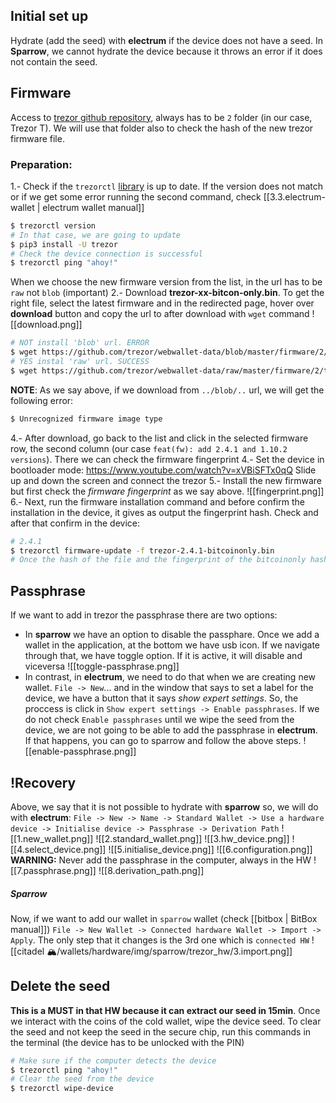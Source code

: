 ## Initial set up
Hydrate (add the seed) with **electrum** if the device does not have a seed. In **Sparrow**, we cannot hydrate the device because it throws an error if it does not contain the seed.
## Firmware
Access to [trezor github repository](`https://github.com/trezor/webwallet-data/tree/master/firmware/2`), always has to be `2` folder (in our case, Trezor T). We will use that folder also to check the hash of the new trezor firmware file.
### Preparation:
1.- Check if the `trezorctl` [library](https://pypi.org/project/trezor/) is up to date. If the version does not match or if we get some error running the second command, check [[3.3.electrum-wallet | electrum wallet manual]] 
```bash
$ trezorctl version
# In that case, we are going to update
$ pip3 install -U trezor
# Check the device connection is successful
$ trezorctl ping "ahoy!"
```
When we choose the new firmware version from the list, in the url has to be `raw` not `blob` (important)
2.- Download **trezor-xx-bitcon-only.bin**. To get the right file, select the latest firmware and in the redirected page, hover over **download** button and copy the url to after download with `wget` command
![[download.png]]
```bash
# NOT install 'blob' url. ERROR
$ wget https://github.com/trezor/webwallet-data/blob/master/firmware/2/trezor-2.4.1-bitcoinonly.bin
# YES instal 'raw' url. SUCCESS
$ wget https://github.com/trezor/webwallet-data/raw/master/firmware/2/trezor-2.4.1-bitcoinonly.bin
```
**NOTE**: As we say above, if we download from `../blob/..` url, we will get the following error:
```bash
$ Unrecognized firmware image type
```
4.- After download, go back to the list and click in the selected firmware row, the second column (our case `feat(fw): add 2.4.1 and 1.10.2 versions`). There we can check the firmware fingerprint 
4.- Set the device in bootloader mode: https://www.youtube.com/watch?v=xVBiSFTx0qQ
Slide up and down the screen and connect the trezor
5.- Install the new firmware but first check the *firmware fingerprint* as we say above. 
![[fingerprint.png]]
6.- Next, run the firmware installation command and before confirm the installation in the device, it gives as output the fingerprint hash. Check and after that confirm in the device:
```bash
# 2.4.1
$ trezorctl firmware-update -f trezor-2.4.1-bitcoinonly.bin
# Once the hash of the file and the fingerprint of the bitcoinonly hash are the same, press in the device 'Yes'

```
## Passphrase
If we want to add in trezor the passphrase there are two options:
- In **sparrow** we have an option to disable the passphare. Once we add a wallet in the application, at the bottom we have usb icon. If we navigate through that, we have toggle option. If it is active, it will disable and viceversa
![[toggle-passphrase.png]]
- In contrast, in **electrum**, we need to do that when we are creating new wallet. `File -> New`... and in the window that says to set a label for the device, we have a button that it says *show expert settings*. So, the proccess is click in `Show expert settings -> Enable passphrases`. If we do not check `Enable passphrases` until we wipe the seed from the device, we are not going to be able to add the passphrase in **electrum**. If that happens, you can go to sparrow and follow the above steps.
![[enable-passphrase.png]]
## !Recovery
Above, we say that it is not possible to hydrate with **sparrow** so, we will do with **electrum**:
`File -> New -> Name -> Standard Wallet -> Use a hardware device -> Initialise device -> Passphrase -> Derivation Path`
![[1.new_wallet.png]]
![[2.standard_wallet.png]]
![[3.hw_device.png]]
![[4.select_device.png]]
![[5.initialise_device.png]]
![[6.configuration.png]]
**WARNING:** Never add the passphrase in the computer, always in the HW
![[7.passphrase.png]]
![[8.derivation_path.png]]
##### Sparrow
Now, if we want to add our wallet in `sparrow` wallet (check [[bitbox | BitBox manual]])
`File -> New Wallet -> Connected hardware Wallet -> Import -> Apply`. The only step that it changes is the 3rd one which is `connected HW`
![[citadel 🏔/wallets/hardware/img/sparrow/trezor_hw/3.import.png]]
## Delete the seed
**This is a MUST in that HW because it can extract our seed in 15min**. Once we interact with the coins of the cold wallet, wipe the device seed. To clear the seed and not keep the seed in the secure chip, run this commands in the terminal (the device has to be unlocked with the PIN)
```bash
# Make sure if the computer detects the device
$ trezorctl ping "ahoy!"
# Clear the seed from the device
$ trezorctl wipe-device
```
